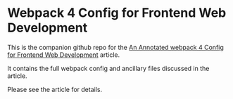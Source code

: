 # Webpack 4 Config for Frontend Web Development

This is the companion github repo for the [An Annotated webpack 4 Config for Frontend Web Development](https://nystudio107.com/blog/an-annotated-webpack-4-config-for-frontend-web-development) article.

It contains the full webpack config and ancillary files discussed in the article.

Please see the article for details.
